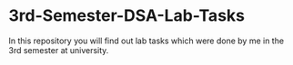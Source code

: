 # 3rd-Semester-DSA-Lab-Tasks
In this repository you will find out lab tasks which were done by me in the 3rd semester at university.
